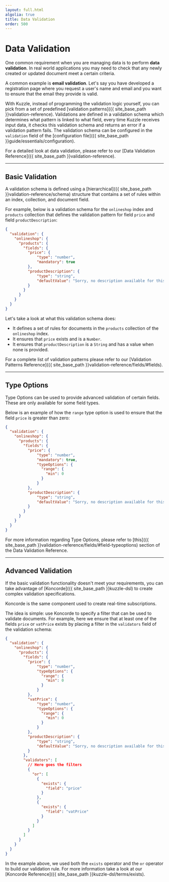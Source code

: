 ```yaml
---
layout: full.html
algolia: true
title: Data Validation
order: 500
---
```


# Data Validation

One common requirement when you are managing data is to perform **data validation**. In real world applications you may need to check that any newly created or updated document meet a certain criteria.

A common example is **email validation**. Let's say you have developed a registration page where you request a user's name and email and you want to ensure that the email they provide is valid.

With Kuzzle, instead of programming the validation logic yourself, you can pick from a set of predefined [validation patterns]({{ site_base_path }}validation-reference). Validations are defined in a validation schema which determines what pattern is linked to what field, every time Kuzzle receives input data, it checks this validation schema and returns an error if a validation pattern fails. The validation schema can be configured in the `validation` field of the [configuration file]({{ site_base_path }}guide/essentials/configuration).

For a detailed look at data validation, please refer to our [Data Validation Reference]({{ site_base_path }}validation-reference).

---

## Basic Validation

A validation schema is defined using a [hierarchical]({{ site_base_path }}validation-reference/schema) structure that contains a set of rules within an index, collection, and document field.

For example, below is a validation schema for the `onlineshop` index  and `products` collection that defines the validation pattern for field `price` and field `productDescription`:

```json
{
  "validation": {
    "onlineshop": {
      "products": {
        "fields": {
          "price": {
              "type": "number",
              "mandatory": true
          },
          "productDescription": {
              "type": "string",
              "defaultValue": "Sorry, no description available for this product."
          }
        }
      }
    }
  }
}
```

Let's take a look at what this validation schema does:

* It defines a set of rules for documents in the `products` collection of the `onlineshop` index.
* It ensures that `price` exists and is a `Number`.
* It ensures that `productDescription` is a `String` and has a value when none is provided.

For a complete list of validation patterns please refer to our [Validation Patterns Reference]({{ site_base_path }}validation-reference/fields/#fields).

---

## Type Options

Type Options can be used to provide advanced validation of certain fields. These are only available for some field types.

Below is an example of how the `range` type option is used to ensure that the field `price` is greater than zero:

```json
{
  "validation": {
    "onlineshop": {
      "products": {
        "fields": {
          "price": {
              "type": "number",
              "mandatory": true,
              "typeOptions": {
                "range": {
                  "min": 0
                }
              }
          },
          "productDescription": {
              "type": "string",
              "defaultValue": "Sorry, no description available for this product."
          }
        }
      }
    }
  }
}
```

 For more information regarding Type Options, please refer to [this]({{ site_base_path }}validation-reference/fields/#field-typeoptions) section of the Data Validation Reference.


---

## Advanced Validation

If the basic validation functionality doesn't meet your requirements, you can take advantage of [Koncorde]({{ site_base_path }}kuzzle-dsl) to create complex validation specifications. 

<aside class="notice">
Koncorde is the same component used to create real-time subscriptions.
</aside>

The idea is simple: use Koncorde to specify a filter that can be used to validate documents. For example, here we ensure that at least one of the fields `price` or `vatPrice` exists by placing a filter in the `validators` field of the validation schema:

```json
{
  "validation": {
    "onlineshop": {
      "products": {
        "fields": {
          "price": {
              "type": "number",
              "typeOptions": {
                "range": {
                  "min": 0
                }
              }
          },
          "vatPrice": {
              "type": "number",
              "typeOptions": {
                "range": {
                  "min": 0
                }
              }
          },
          "productDescription": {
              "type": "string",
              "defaultValue": "Sorry, no description available for this product."
          }
        },
        "validators": [
          // Here goes the filters
          {
            "or": [
              {
                "exists": {
                  "field": "price"
                }
              },
              {
                "exists": {
                  "field": "vatPrice"
                }
              }
            ]
          }
        ]
      }
    }
  }
}
```

In the example above, we used both the `exists` operator and the `or` operator to build our validation rule. For more information take a look at our [Koncorde Reference]({{ site_base_path }}kuzzle-dsl/terms/exists).

